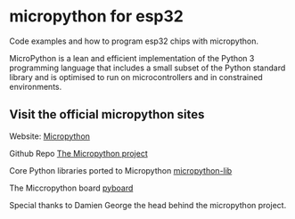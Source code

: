 # micropython for esp32

Code examples and how to program esp32 chips with micropython.

MicroPython is a lean and efficient implementation of the Python 3 programming language that includes a small subset of the Python standard library and is optimised to run on microcontrollers and in constrained environments. 

## Visit the official micropython sites

Website:
[Micropython](https://micropython.org)

Github Repo
[The Micropython project](https://github.com/micropython/micropython)

Core Python libraries ported to Micropython
[micropython-lib](https://github.com/micropython/micropython-lib)

The Miccropython board
[pyboard](https://github.com/micropython/pyboard)

Special thanks to Damien George the head behind the micropython project.
